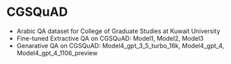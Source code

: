 # CGSQuAD
* Arabic QA dataset for College of Graduate Studies at Kuwait University
* Fine-tuned Extractive QA on CGSQuAD: Model1, Model2, Model3
* Genarative QA on CGSQuAD: Model4_gpt_3_5_turbo_16k, Model4_gpt_4, Model4_gpt_4_1106_preview

